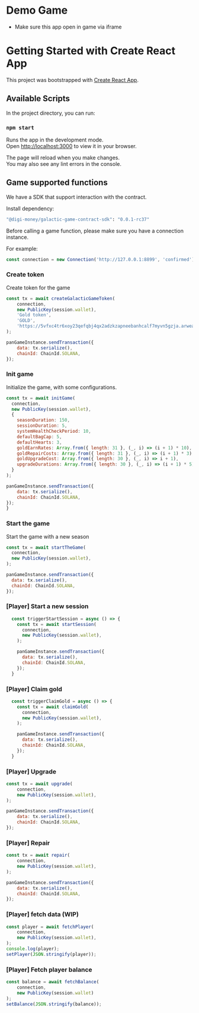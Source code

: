 # Demo Game 
- Make sure this app open in game via iframe

# Getting Started with Create React App

This project was bootstrapped with [Create React App](https://github.com/facebook/create-react-app).

## Available Scripts

In the project directory, you can run:

### `npm start`

Runs the app in the development mode.\
Open [http://localhost:3000](http://localhost:3000) to view it in your browser.

The page will reload when you make changes.\
You may also see any lint errors in the console.

## Game supported functions 

We have a SDK that support interaction with the contract. 

Install dependency:

```bash
"@digi-money/galactic-game-contract-sdk": "0.0.1-rc37"
```

Before calling a game function, please make sure you have a connection instance. 

For example:

```js
const connection = new Connection('http://127.0.0.1:8899', 'confirmed');
```

### Create token 

Create token for the game

```js
const tx = await createGalacticGameToken(
    connection,
    new PublicKey(session.wallet),
    'Gold token',
    'GOLD',
    'https://5vfxc4tr6xoy23qefqbj4qx2adzkzapneebanhcalf7myvn5gzja.arweave.net/7UtxcnH13Y1uBCwCnkL6APKsge0hAgacQFl-zFW9NlI',
);

panGameInstance.sendTransaction({
    data: tx.serialize(),
    chainId: ChainId.SOLANA,
});
```

### Init game 

Initialize the game, with some configurations.

```js
const tx = await initGame(
  connection,
  new PublicKey(session.wallet),
  {
    seasonDuration: 150,
    sessionDuration: 5,
    systemHealthCheckPeriod: 10,
    defaultBagCap: 5,
    defaultHearts: 3,
    goldEarnRates: Array.from({ length: 31 }, (_, i) => (i + 1) * 10),
    goldRepairCosts: Array.from({ length: 31 }, (_, i) => (i + 1) * 3),
    goldUpgradeCost: Array.from({ length: 30 }, (_, i) => i + 1),
    upgradeDurations: Array.from({ length: 30 }, (_, i) => (i + 1) * 5),
  }
);

panGameInstance.sendTransaction({
    data: tx.serialize(),
    chainId: ChainId.SOLANA,
});
}
```

### Start the game

Start the game with a new season

```js
const tx = await startTheGame(
  connection,
  new PublicKey(session.wallet),
);

panGameInstance.sendTransaction({
  data: tx.serialize(),
  chainId: ChainId.SOLANA,
});
```

### [Player] Start a new session 

```js
  const triggerStartSession = async () => {
    const tx = await startSession(
      connection,
      new PublicKey(session.wallet),
    );

    panGameInstance.sendTransaction({
      data: tx.serialize(),
      chainId: ChainId.SOLANA,
    });
  }
```

### [Player] Claim gold

```js
  const triggerClaimGold = async () => {
    const tx = await claimGold(
      connection,
      new PublicKey(session.wallet),
    );

    panGameInstance.sendTransaction({
      data: tx.serialize(),
      chainId: ChainId.SOLANA,
    });
  }
```
  
### [Player] Upgrade

```js
const tx = await upgrade(
    connection,
    new PublicKey(session.wallet),
);

panGameInstance.sendTransaction({
    data: tx.serialize(),
    chainId: ChainId.SOLANA,
});
```

### [Player] Repair

```js
const tx = await repair(
    connection,
    new PublicKey(session.wallet),
);

panGameInstance.sendTransaction({
    data: tx.serialize(),
    chainId: ChainId.SOLANA,
});
```

### [Player] fetch data (WIP)
```js
const player = await fetchPlayer(
    connection,
    new PublicKey(session.wallet),
);
console.log(player);
setPlayer(JSON.stringify(player));
```

### [Player] Fetch player balance
```js
const balance = await fetchBalance(
    connection,
    new PublicKey(session.wallet)
);
setBalance(JSON.stringify(balance));
```